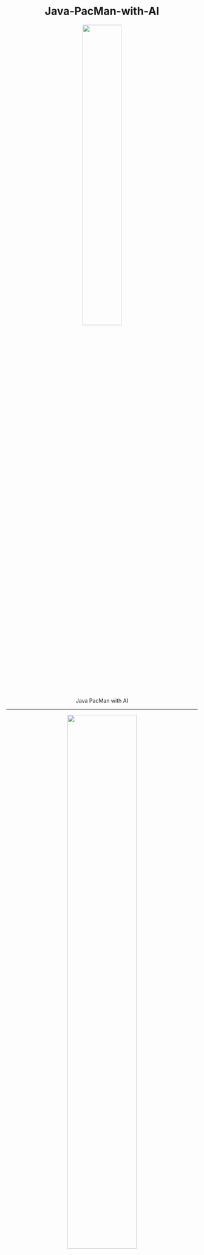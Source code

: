 <div align="center">

# Java-PacMan-with-AI

<img src="https://user-images.githubusercontent.com/87380790/126422980-c62f305c-18d3-42f3-9f04-0a0370c95082.PNG" width="45%">

Java PacMan with AI

---
  
  
<img src="https://user-images.githubusercontent.com/87380790/126423099-217a4341-bb91-4554-9c95-0100da4e1f9e.gif" width="60%">
  
  

  
<img src="https://user-images.githubusercontent.com/87380790/126423116-3613a181-959b-463c-a9cd-daf6129fc6e8.gif" width="60%">

  
  
인공지능 업그레이드를 위해 보류중인 프로젝트입니다.
  
</div>
